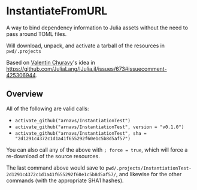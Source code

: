 # InstantiateFromURL

A way to bind dependency information to Julia assets without the need to pass around TOML files.

Will download, unpack, and activate a tarball of the resources in `pwd/.projects`

Based on [Valentin Churavy](https://github.com/vchuravy)'s idea in https://github.com/JuliaLang/IJulia.jl/issues/673#issuecomment-425306944.

## Overview

All of the following are valid calls:

* `activate_github("arnavs/InstantiationTest")`
* `activate_github("arnavs/InstantiationTest", version = "v0.1.0")`
* `activate_github("arnavs/InstantiationTest", sha = "2d1291c4372c1d1a41f655292f60e1c5b8d5af57")`

You can also call any of the above with `; force = true`, which will force a re-download of the source resources. 

The last command above would save to `pwd/.projects/InstantiationTest-2d1291c4372c1d1a41f655292f60e1c5b8d5af57/`, and likewise for the other commands (with the appropriate SHA1 hashes).